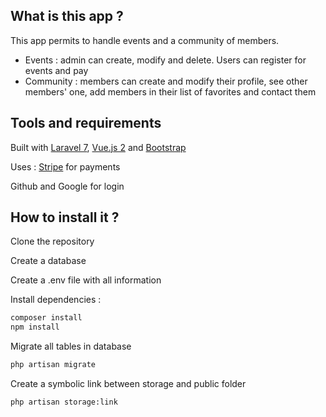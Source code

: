 ## What is this app ?
This app permits to handle events and a community of members.
- Events : admin can create, modify and delete. Users can register for events and pay
- Community : members can create and modify their profile, see other members' one, add members in their list of favorites and contact them


## Tools and requirements
Built with [Laravel 7](https://laravel.com/docs/7.x/), [Vue.js 2](https://vuejs.org/) and [Bootstrap](https://getbootstrap.com/)

Uses :
[Stripe](https://stripe.com/) for payments

Github and Google for login


## How to install it ?
Clone the repository

Create a database

Create a .env file with all information

Install dependencies :
```sh
composer install
npm install

```

Migrate all tables in database
```sh
php artisan migrate

```

Create a symbolic link between storage and public folder
```sh
php artisan storage:link

```
